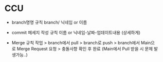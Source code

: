 # CCU
* branch명명 규칙
branch/ 닉네임 or 이름
* commit 메세지 작성 규칙
이름 or 닉네임-날짜-업데이트내용 (상세하게)

* Merge 규칙
작업 > branch에서 pull > branch로 push > branch에서 Main으로 Merge Request 요청 > 충돌사항 확인 후 완료
(Main에서 Pull 받을 시 문제 발생가능..)
